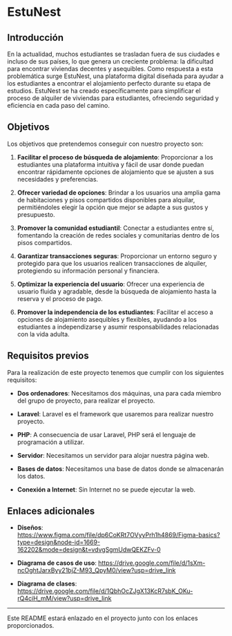 # EstuNest

## Introducción

En la actualidad, muchos estudiantes se trasladan fuera de sus ciudades e incluso de sus países, lo que genera un creciente problema: la dificultad para encontrar viviendas decentes y asequibles. Como respuesta a esta problemática surge EstuNest, una plataforma digital diseñada para ayudar a los estudiantes a encontrar el alojamiento perfecto durante su etapa de estudios. EstuNest se ha creado específicamente para simplificar el proceso de alquiler de viviendas para estudiantes, ofreciendo seguridad y eficiencia en cada paso del camino.

## Objetivos

Los objetivos que pretendemos conseguir con nuestro proyecto son:

1. **Facilitar el proceso de búsqueda de alojamiento**: Proporcionar a los estudiantes una plataforma intuitiva y fácil de usar donde puedan encontrar rápidamente opciones de alojamiento que se ajusten a sus necesidades y preferencias.
   
2. **Ofrecer variedad de opciones**: Brindar a los usuarios una amplia gama de habitaciones y pisos compartidos disponibles para alquilar, permitiéndoles elegir la opción que mejor se adapte a sus gustos y presupuesto.
   
3. **Promover la comunidad estudiantil**: Conectar a estudiantes entre sí, fomentando la creación de redes sociales y comunitarias dentro de los pisos compartidos.
   
4. **Garantizar transacciones seguras**: Proporcionar un entorno seguro y protegido para que los usuarios realicen transacciones de alquiler, protegiendo su información personal y financiera.
   
5. **Optimizar la experiencia del usuario**: Ofrecer una experiencia de usuario fluida y agradable, desde la búsqueda de alojamiento hasta la reserva y el proceso de pago.
   
6. **Promover la independencia de los estudiantes**: Facilitar el acceso a opciones de alojamiento asequibles y flexibles, ayudando a los estudiantes a independizarse y asumir responsabilidades relacionadas con la vida adulta.

## Requisitos previos

Para la realización de este proyecto tenemos que cumplir con los siguientes requisitos:

- **Dos ordenadores**: Necesitamos dos máquinas, una para cada miembro del grupo de proyecto, para realizar el proyecto.
  
- **Laravel**: Laravel es el framework que usaremos para realizar nuestro proyecto.
  
- **PHP**: A consecuencia de usar Laravel, PHP será el lenguaje de programación a utilizar.
  
- **Servidor**: Necesitamos un servidor para alojar nuestra página web.
  
- **Bases de datos**: Necesitamos una base de datos donde se almacenarán los datos.
  
- **Conexión a Internet**: Sin Internet no se puede ejecutar la web.

## Enlaces adicionales

- **Diseños**: https://www.figma.com/file/dp6CoKRt7OVyyPrh1h4869/Figma-basics?type=design&node-id=1669-162202&mode=design&t=vdvgSgmUdwQEKZFv-0
  
- **Diagrama de casos de uso**: https://drive.google.com/file/d/1sXm-ncOghtJarxByy21bjZ-M93_QpyM0/view?usp=drive_link
  
- **Diagrama de clases**: https://drive.google.com/file/d/1QbhOcZJgX13KcR7sbK_OKu-rQ4ciH_mM/view?usp=drive_link

---

Este README estará enlazado en el proyecto junto con los enlaces proporcionados.
